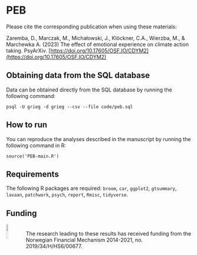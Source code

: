 # PEB

Please cite the corresponding publication when using these materials:

Zaremba, D., Marczak, M., Michałowski, J., Klöckner, C.A., Wierzba, M., & Marchewka A. (2023) The effect of emotional experience on climate action taking. PsyArXiv. [https://doi.org/10.17605/OSF.IO/CDYM2](https://doi.org/10.17605/OSF.IO/CDYM2)

## Obtaining data from the SQL database

Data can be obtained directly from the SQL database by running the following command:

```
psql -U grieg -d grieg --csv --file code/peb.sql
```

## How to run

You can reproduce the analyses described in the manuscript by running the following command in R:

```
source('PEB-main.R')
```

## Requirements

The following R packages are required: `broom`, `car`, `ggplot2`, `gtsummary`, `lavaan`, `patchwork`, `psych`, `report`, `Rmisc`, `tidyverse`.

## Funding

<img align="left" src="https://www.norwaygrants.si/wp-content/uploads/2021/12/Norway_grants@4x-913x1024.png" width=10% height=10%> 
<br>The research leading to these results has received funding from the Norwegian Financial Mechanism 2014-2021, no. 2019/34/H/HS6/00677.
